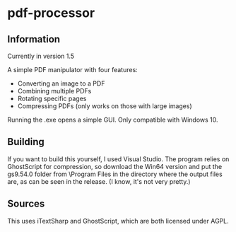 # pdf-processor
## Information
Currently in version 1.5

A simple PDF manipulator with four features:
- Converting an image to a PDF
- Combining multiple PDFs
- Rotating specific pages
- Compressing PDFs (only works on those with large images)

Running the .exe opens a simple GUI.
Only compatible with Windows 10.

## Building
If you want to build this yourself, I used Visual Studio.
The program relies on GhostScript for compression, so download the Win64 version and put the gs9.54.0 folder from \Program Files in the directory where the output files are, as can be seen in the release. (I know, it's not very pretty.)

## Sources
This uses iTextSharp and GhostScript, which are both licensed under AGPL.
